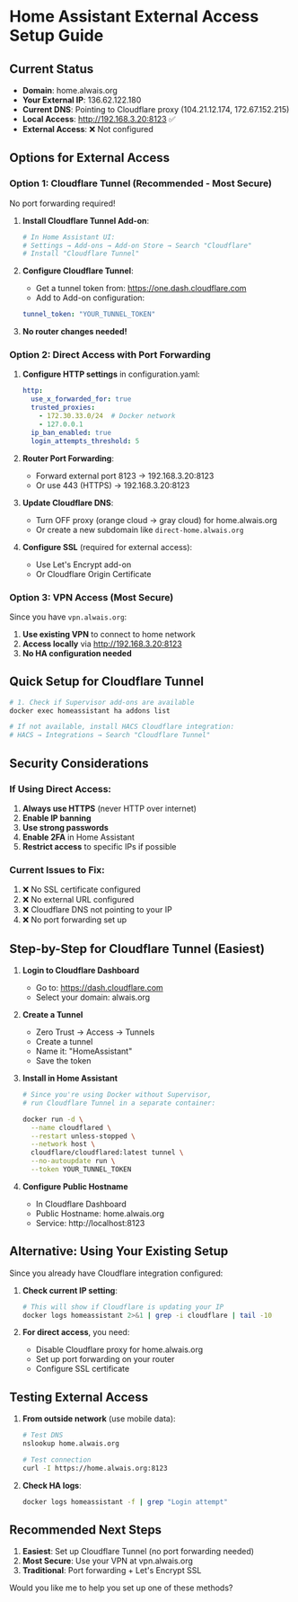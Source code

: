 # Home Assistant External Access Setup Guide

## Current Status
- **Domain**: home.alwais.org
- **Your External IP**: 136.62.122.180
- **Current DNS**: Pointing to Cloudflare proxy (104.21.12.174, 172.67.152.215)
- **Local Access**: http://192.168.3.20:8123 ✅
- **External Access**: ❌ Not configured

## Options for External Access

### Option 1: Cloudflare Tunnel (Recommended - Most Secure)
No port forwarding required!

1. **Install Cloudflare Tunnel Add-on**:
   ```bash
   # In Home Assistant UI:
   # Settings → Add-ons → Add-on Store → Search "Cloudflare"
   # Install "Cloudflare Tunnel"
   ```

2. **Configure Cloudflare Tunnel**:
   - Get a tunnel token from: https://one.dash.cloudflare.com
   - Add to Add-on configuration:
   ```yaml
   tunnel_token: "YOUR_TUNNEL_TOKEN"
   ```

3. **No router changes needed!**

### Option 2: Direct Access with Port Forwarding

1. **Configure HTTP settings** in configuration.yaml:
   ```yaml
   http:
     use_x_forwarded_for: true
     trusted_proxies:
       - 172.30.33.0/24  # Docker network
       - 127.0.0.1
     ip_ban_enabled: true
     login_attempts_threshold: 5
   ```

2. **Router Port Forwarding**:
   - Forward external port 8123 → 192.168.3.20:8123
   - Or use 443 (HTTPS) → 192.168.3.20:8123

3. **Update Cloudflare DNS**:
   - Turn OFF proxy (orange cloud → gray cloud) for home.alwais.org
   - Or create a new subdomain like `direct-home.alwais.org`

4. **Configure SSL** (required for external access):
   - Use Let's Encrypt add-on
   - Or Cloudflare Origin Certificate

### Option 3: VPN Access (Most Secure)
Since you have `vpn.alwais.org`:

1. **Use existing VPN** to connect to home network
2. **Access locally** via http://192.168.3.20:8123
3. **No HA configuration needed**

## Quick Setup for Cloudflare Tunnel

```bash
# 1. Check if Supervisor add-ons are available
docker exec homeassistant ha addons list

# If not available, install HACS Cloudflare integration:
# HACS → Integrations → Search "Cloudflare Tunnel"
```

## Security Considerations

### If Using Direct Access:
1. **Always use HTTPS** (never HTTP over internet)
2. **Enable IP banning**
3. **Use strong passwords**
4. **Enable 2FA** in Home Assistant
5. **Restrict access** to specific IPs if possible

### Current Issues to Fix:
1. ❌ No SSL certificate configured
2. ❌ No external URL configured
3. ❌ Cloudflare DNS not pointing to your IP
4. ❌ No port forwarding set up

## Step-by-Step for Cloudflare Tunnel (Easiest)

1. **Login to Cloudflare Dashboard**
   - Go to: https://dash.cloudflare.com
   - Select your domain: alwais.org

2. **Create a Tunnel**
   - Zero Trust → Access → Tunnels
   - Create a tunnel
   - Name it: "HomeAssistant"
   - Save the token

3. **Install in Home Assistant**
   ```bash
   # Since you're using Docker without Supervisor, 
   # run Cloudflare Tunnel in a separate container:
   
   docker run -d \
     --name cloudflared \
     --restart unless-stopped \
     --network host \
     cloudflare/cloudflared:latest tunnel \
     --no-autoupdate run \
     --token YOUR_TUNNEL_TOKEN
   ```

4. **Configure Public Hostname**
   - In Cloudflare Dashboard
   - Public Hostname: home.alwais.org
   - Service: http://localhost:8123

## Alternative: Using Your Existing Setup

Since you already have Cloudflare integration configured:

1. **Check current IP setting**:
   ```bash
   # This will show if Cloudflare is updating your IP
   docker logs homeassistant 2>&1 | grep -i cloudflare | tail -10
   ```

2. **For direct access**, you need:
   - Disable Cloudflare proxy for home.alwais.org
   - Set up port forwarding on your router
   - Configure SSL certificate

## Testing External Access

1. **From outside network** (use mobile data):
   ```bash
   # Test DNS
   nslookup home.alwais.org
   
   # Test connection
   curl -I https://home.alwais.org:8123
   ```

2. **Check HA logs**:
   ```bash
   docker logs homeassistant -f | grep "Login attempt"
   ```

## Recommended Next Steps

1. **Easiest**: Set up Cloudflare Tunnel (no port forwarding needed)
2. **Most Secure**: Use your VPN at vpn.alwais.org
3. **Traditional**: Port forwarding + Let's Encrypt SSL

Would you like me to help you set up one of these methods?